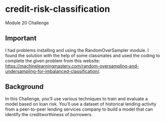# credit-risk-classification
 Module 20 Challenge

## Important
I had problems installing and using the RandomOverSampler module. I found the solution with the help of some classmates and used the coding to complete the given problem from this website: https://machinelearningmastery.com/random-oversampling-and-undersampling-for-imbalanced-classification/. 

##  Background
In this Challenge, you’ll use various techniques to train and evaluate a model based on loan risk. You’ll use a dataset of historical lending activity from a peer-to-peer lending services company to build a model that can identify the creditworthiness of borrowers.